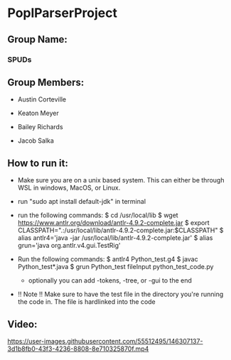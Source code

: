 # PoplParserProject

## Group Name:

### SPUDs

## Group Members:

* Austin Corteville

* Keaton Meyer

* Bailey Richards

* Jacob Salka

## How to run it:

* Make sure you are on a unix based system. This can either be through WSL in windows, MacOS, or Linux.

* run "sudo apt install default-jdk" in terminal

* run the following commands: 
$ cd /usr/local/lib
$ wget https://www.antlr.org/download/antlr-4.9.2-complete.jar
$ export CLASSPATH=".:/usr/local/lib/antlr-4.9.2-complete.jar:$CLASSPATH"
$ alias antlr4='java -jar /usr/local/lib/antlr-4.9.2-complete.jar'
$ alias grun='java org.antlr.v4.gui.TestRig'

* Run the following commands:
$ antlr4 Python_test.g4
$ javac Python_test*.java
$ grun Python_test fileInput python_test_code.py
    - optionally you can add -tokens, -tree, or -gui to the end
    
* !! Note !! Make sure to have the test file in the directory you're running the code in. The file is hardlinked into the code

## Video:

https://user-images.githubusercontent.com/55512495/146307137-3d1b8fb0-43f3-4236-8808-8e710325870f.mp4

